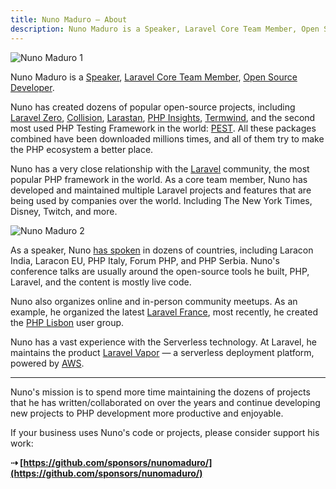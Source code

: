 ```yaml
---
title: Nuno Maduro — About
description: Nuno Maduro is a Speaker, Laravel Core Team Member, Open Source Developer.
---
```


![Nuno Maduro 1](https://nunomaduro.com/about.1.jpg)

Nuno Maduro is a [Speaker](/talks), [Laravel Core Team Member](https://laravel.com/team), [Open Source Developer](https://github.com/nunomaduro/).

Nuno has created dozens of popular open-source projects, including [Laravel Zero](https://laravel-zero.com/), [Collision](https://github.com/nunomaduro/collision), [Larastan](https://github.com/nunomaduro/Larastan), [PHP Insights](https://phpinsights.com/), [Termwind](https://github.com/nunomaduro/termwind), and the second most used PHP Testing Framework in the world: [PEST](https://pestphp.com/). All these packages combined have been downloaded millions times, and all of them try to make the PHP ecosystem a better place.

Nuno has a very close relationship with the [Laravel](https://laravel.com/) community, the most popular PHP framework in the world. As a core team member, Nuno has developed and maintained multiple Laravel projects and features that are being used by companies over the world. Including The New York Times, Disney, Twitch, and more.

![Nuno Maduro 2](https://nunomaduro.com/about.2.jpg)

As a speaker, Nuno [has spoken](/talks) in dozens of countries, including Laracon India, Laracon EU, PHP Italy, Forum PHP, and PHP Serbia. Nuno's conference talks are usually around the open-source tools he built, PHP, Laravel, and the content is mostly live code.

Nuno also organizes online and in-person community meetups. As an example, he organized the latest [Laravel France](https://www.youtube.com/watch?v=zMYhsfR1kNI), most recently, he created the [PHP Lisbon](https://www.eventbrite.pt/e/bilhetes-php-lisbon-1-at-mollie-310136726297) user group.

Nuno has a vast experience with the Serverless technology. At Laravel, he maintains the product [Laravel Vapor](https://vapor.laravel.com/) — a serverless deployment platform, powered by [AWS](https://aws.amazon.com/).

---

Nuno's mission is to spend more time maintaining the dozens of projects that he has written/collaborated on over the years and continue developing new projects to PHP development more productive and enjoyable.

If your business uses Nuno's code or projects, please consider support his work:

**⇢ [https://github.com/sponsors/nunomaduro/](https://github.com/sponsors/nunomaduro/)**

